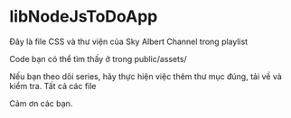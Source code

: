 # libNodeJsToDoApp

Đây là file CSS và thư viện của Sky Albert Channel trong playlist

Code bạn có thể tìm thấy ở trong public/assets/

Nếu bạn theo dõi series, hãy thực hiện việc thêm thư mục đúng, tải về và kiểm tra. Tất cả các file 

Cảm ơn các bạn.